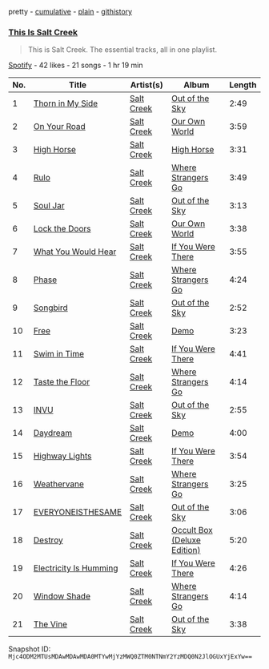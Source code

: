 pretty - [cumulative](/playlists/cumulative/37i9dQZF1DZ06evO1450oU.md) - [plain](/playlists/plain/37i9dQZF1DZ06evO1450oU) - [githistory](https://github.githistory.xyz/mackorone/spotify-playlist-archive/blob/main/playlists/plain/37i9dQZF1DZ06evO1450oU)

### [This Is Salt Creek](https://open.spotify.com/playlist/37i9dQZF1DZ06evO1450oU)

> This is Salt Creek\. The essential tracks, all in one playlist.

[Spotify](https://open.spotify.com/user/spotify) - 42 likes - 21 songs - 1 hr 19 min

| No. | Title | Artist(s) | Album | Length |
|---|---|---|---|---|
| 1 | [Thorn in My Side](https://open.spotify.com/track/1W56wikhxCRixXU1g7vww5) | [Salt Creek](https://open.spotify.com/artist/1TglzqikfCCHG4pXOlKR6Y) | [Out of the Sky](https://open.spotify.com/album/6YQJd8IIyIs3MBBhvqNptM) | 2:49 |
| 2 | [On Your Road](https://open.spotify.com/track/04GJSqGoFAuzOhOahSrUDA) | [Salt Creek](https://open.spotify.com/artist/1TglzqikfCCHG4pXOlKR6Y) | [Our Own World](https://open.spotify.com/album/6eWRaH6HCMnf0J4LMulEMh) | 3:59 |
| 3 | [High Horse](https://open.spotify.com/track/6RMgjx8n8USSkiXjt0Mzfr) | [Salt Creek](https://open.spotify.com/artist/1TglzqikfCCHG4pXOlKR6Y) | [High Horse](https://open.spotify.com/album/0O925AVmQdYEUyjd5M2Qfh) | 3:31 |
| 4 | [Rulo](https://open.spotify.com/track/3cyYngjvyJZDIDhCWTzKGp) | [Salt Creek](https://open.spotify.com/artist/1TglzqikfCCHG4pXOlKR6Y) | [Where Strangers Go](https://open.spotify.com/album/0MKJJDtTo9y0Dfmi7nJDpp) | 3:49 |
| 5 | [Soul Jar](https://open.spotify.com/track/1rDETpDKFivRksRXGWQz6L) | [Salt Creek](https://open.spotify.com/artist/1TglzqikfCCHG4pXOlKR6Y) | [Out of the Sky](https://open.spotify.com/album/6YQJd8IIyIs3MBBhvqNptM) | 3:13 |
| 6 | [Lock the Doors](https://open.spotify.com/track/3bA0HYpBmhLH1qpQTIEPEL) | [Salt Creek](https://open.spotify.com/artist/1TglzqikfCCHG4pXOlKR6Y) | [Our Own World](https://open.spotify.com/album/6eWRaH6HCMnf0J4LMulEMh) | 3:38 |
| 7 | [What You Would Hear](https://open.spotify.com/track/0y8ZgAL8HcICloQ5WBkCd9) | [Salt Creek](https://open.spotify.com/artist/1TglzqikfCCHG4pXOlKR6Y) | [If You Were There](https://open.spotify.com/album/1ADhT9kQaUjEeT3O8x1ZEH) | 3:55 |
| 8 | [Phase](https://open.spotify.com/track/5usiEfBDU1yU6qvuXlg81z) | [Salt Creek](https://open.spotify.com/artist/1TglzqikfCCHG4pXOlKR6Y) | [Where Strangers Go](https://open.spotify.com/album/0MKJJDtTo9y0Dfmi7nJDpp) | 4:24 |
| 9 | [Songbird](https://open.spotify.com/track/26ZZWBfaEeI3mQXrwK7bAx) | [Salt Creek](https://open.spotify.com/artist/1TglzqikfCCHG4pXOlKR6Y) | [Out of the Sky](https://open.spotify.com/album/6YQJd8IIyIs3MBBhvqNptM) | 2:52 |
| 10 | [Free](https://open.spotify.com/track/030sfzvPCe6KI66BibpAZo) | [Salt Creek](https://open.spotify.com/artist/1TglzqikfCCHG4pXOlKR6Y) | [Demo](https://open.spotify.com/album/3aGJ5ADvwX6exbJhQx5NZq) | 3:23 |
| 11 | [Swim in Time](https://open.spotify.com/track/5LYh1qa0oN7WzNlJAXimhY) | [Salt Creek](https://open.spotify.com/artist/1TglzqikfCCHG4pXOlKR6Y) | [If You Were There](https://open.spotify.com/album/1ADhT9kQaUjEeT3O8x1ZEH) | 4:41 |
| 12 | [Taste the Floor](https://open.spotify.com/track/5ADgaERFsjbfkM9awGxQTX) | [Salt Creek](https://open.spotify.com/artist/1TglzqikfCCHG4pXOlKR6Y) | [Where Strangers Go](https://open.spotify.com/album/0MKJJDtTo9y0Dfmi7nJDpp) | 4:14 |
| 13 | [INVU](https://open.spotify.com/track/6JJHorLRd92dlBaLsoDxOe) | [Salt Creek](https://open.spotify.com/artist/1TglzqikfCCHG4pXOlKR6Y) | [Out of the Sky](https://open.spotify.com/album/6YQJd8IIyIs3MBBhvqNptM) | 2:55 |
| 14 | [Daydream](https://open.spotify.com/track/49J2SQ55U0KM24UrVh78Ia) | [Salt Creek](https://open.spotify.com/artist/1TglzqikfCCHG4pXOlKR6Y) | [Demo](https://open.spotify.com/album/3aGJ5ADvwX6exbJhQx5NZq) | 4:00 |
| 15 | [Highway Lights](https://open.spotify.com/track/7A1oDHWG9S7rvhn3cD1LbY) | [Salt Creek](https://open.spotify.com/artist/1TglzqikfCCHG4pXOlKR6Y) | [If You Were There](https://open.spotify.com/album/1ADhT9kQaUjEeT3O8x1ZEH) | 3:54 |
| 16 | [Weathervane](https://open.spotify.com/track/3vf4tcRsnsQWT0T3EqXGrD) | [Salt Creek](https://open.spotify.com/artist/1TglzqikfCCHG4pXOlKR6Y) | [Where Strangers Go](https://open.spotify.com/album/0MKJJDtTo9y0Dfmi7nJDpp) | 3:25 |
| 17 | [EVERYONEISTHESAME](https://open.spotify.com/track/12svdsIFudWZFmgzSMmXxi) | [Salt Creek](https://open.spotify.com/artist/1TglzqikfCCHG4pXOlKR6Y) | [Out of the Sky](https://open.spotify.com/album/6YQJd8IIyIs3MBBhvqNptM) | 3:06 |
| 18 | [Destroy](https://open.spotify.com/track/5GMsUTlHVuuKF08zW6zQ5g) | [Salt Creek](https://open.spotify.com/artist/1TglzqikfCCHG4pXOlKR6Y) | [Occult Box \(Deluxe Edition\)](https://open.spotify.com/album/1gBL6rEeGLUM1anvgGuisF) | 5:20 |
| 19 | [Electricity Is Humming](https://open.spotify.com/track/0wQqkrcURV92bVnc3rwhHq) | [Salt Creek](https://open.spotify.com/artist/1TglzqikfCCHG4pXOlKR6Y) | [If You Were There](https://open.spotify.com/album/1ADhT9kQaUjEeT3O8x1ZEH) | 4:26 |
| 20 | [Window Shade](https://open.spotify.com/track/6yKpNqcfk9NYgCzM4pSLur) | [Salt Creek](https://open.spotify.com/artist/1TglzqikfCCHG4pXOlKR6Y) | [Where Strangers Go](https://open.spotify.com/album/0MKJJDtTo9y0Dfmi7nJDpp) | 4:14 |
| 21 | [The Vine](https://open.spotify.com/track/6tabBGQ5viiUw8DnnfKO9S) | [Salt Creek](https://open.spotify.com/artist/1TglzqikfCCHG4pXOlKR6Y) | [Out of the Sky](https://open.spotify.com/album/6YQJd8IIyIs3MBBhvqNptM) | 3:38 |

Snapshot ID: `Mjc4ODM2MTUsMDAwMDAwMDA0MTYwMjYzMWQ0ZTM0NTNmY2YzMDQ0N2JlOGUxYjExYw==`
